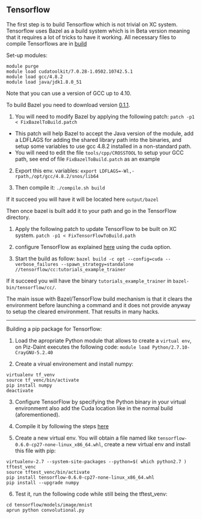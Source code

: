 ## Tensorflow

The first step is to build Tensorflow which is not trivial on XC system.
Tensorflow uses Bazel as a build system which is in Beta version meaning that it requires a lot of tricks to have it working.
All necessary files to compile Tensorflows are in [build](https://github.com/eth-cscs/TensorFlow/tree/master/build)

Set-up modules:
```
module purge
module load cudatoolkit/7.0.28-1.0502.10742.5.1
module load gcc/4.8.2
module load java/jdk1.8.0_51
```
Note that you can use a version of GCC up to 4.10.

To build Bazel you need to download version [0.1.1](https://github.com/bazelbuild/bazel/archive/0.1.1.tar.gz).

1. You will need to modify Bazel by applying the following patch:
`patch -p1 < FixBazelToBuild.patch`
- This patch will help Bazel to accept the Java version of the module, add a LDFLAGS for adding the shared library path into the binaries, and setup some variables to use gcc 4.8.2 installed in a non-standard path.
- You will need to edit the file `tools/cpp/CROSSTOOL` to setup your GCC path, see end of file `FixBazelToBuild.patch` as an example

2. Export this env. variables:
`export LDFLAGS=-Wl,-rpath,/opt/gcc/4.8.2/snos/lib64`

3. Then compile it:
`./compile.sh build`

If it succeed you will have it will be located here `output/bazel`

Then once bazel is built add it to your path and go in the TensorFlow directory.

1. Apply the following patch to update TensorFlow to be built on XC system.
`patch -p1 < FixTensorFlowToBuild.path`

2. configure TensorFlow as explained [here](https://www.tensorflow.org/versions/master/get_started/os_setup.html#installing-from-sources) using the cuda option.

3. Start the build as follow:
`bazel build -c opt --config=cuda --verbose_failures --spawn_strategy=standalone //tensorflow/cc:tutorials_example_trainer`

If it succeed you will have the binary `tutorials_example_trainer` in `bazel-bin/tensorflow/cc/`.

The main issue with Bazel/TensorFlow build mechanism is that it clears the environment before launching a command and it does not provide anyway to setup the cleared environment.
That results in many hacks.

---

Building a pip package for Tensorflow:

1. Load the apropriate Python module that allows to create a `virtual env`, on Piz-Daint executes the following code:
`module load Python/2.7.10-CrayGNU-5.2.40`

2. Create a virual environement and install numpy:
```
virtualenv tf_venv
source tf_venc/bin/activate
pip install numpy
deactivate
```

3. Configure TensorFlow by specifying the Python binary in your virtual environmemt also add the Cuda location like in the normal build (aforementioned).

4. Compile it by following the steps [here](https://www.tensorflow.org/versions/master/get_started/os_setup.html#create-the-pip-package-and-install)

5. Create a new virtual env.
You will obtain a file named like `tensorflow-0.6.0-cp27-none-linux_x86_64.whl`, create a new virtual env and install this file with pip:
```
virtualenv-2.7 --system-site-packages --python=$( which python2.7 ) tftest_venc
source tftest_venc/bin/activate
pip install tensorflow-0.6.0-cp27-none-linux_x86_64.whl
pip install --upgrade numpy
```

6. Test it, run the following code while still being the tftest_venv:
```
cd tensorflow/models/image/mnist
aprun python convolutional.py
```

